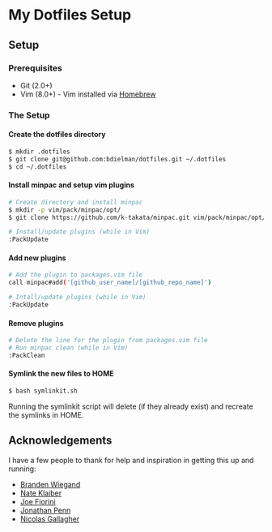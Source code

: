 # My Dotfiles Setup

## Setup

### Prerequisites

* Git (2.0+)
* Vim (8.0+) - Vim installed via [Homebrew](https://brew.sh)

### The Setup

#### Create the dotfiles directory

```bash
$ mkdir .dotfiles
$ git clone git@github.com:bdielman/dotfiles.git ~/.dotfiles
$ cd ~/.dotfiles
```

#### Install minpac and setup vim plugins

```bash
# Create directory and install minpac
$ mkdir -p vim/pack/minpac/opt/
$ git clone https://github.com/k-takata/minpac.git vim/pack/minpac/opt/minpac

# Install/update plugins (while in Vim)
:PackUpdate
```

#### Add new plugins

```bash
# Add the plugin to packages.vim file
call minpac#add('[github_user_name]/[github_repo_name]')

# Intall/update plugins (while in Vim)
:PackUpdate
```

#### Remove plugins

```bash
# Delete the line for the plugin from packages.vim file
# Run minpac clean (while in Vim)
:PackClean
```

#### Symlink the new files to HOME

```bash
$ bash symlinkit.sh
```

Running the symlinkit script will delete (if they already exist) and recreate the symlinks in HOME.

## Acknowledgements

I have a few people to thank for help and inspiration in getting this up and running:

* [Branden Wiegand](https://github.com/wiegand)
* [Nate Klaiber](https://github.com/nateklaiber)
* [Joe Fiorini](https://github.com/joefiorini)
* [Jonathan Penn](https://github.com/jonathanpenn)
* [Nicolas Gallagher](https://github.com/necolas)

